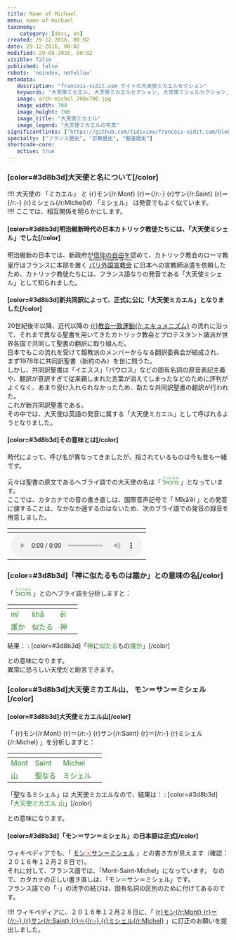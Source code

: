```yaml
---
title: Name of Michael
menu: name of michael
taxonomy:
    category: [docs, en]
created: 29-12-2016, 00:02
date: 29-12-2016, 00:02
modified: 29-08-2016, 00:02
visible: false
published: false
robots: 'noindex, nofollow'
metadata:
   description: "francois-vidit.com サイトの大天使ミカエルセクション"
   keywords: '大天使ミカエル, 大天使ミカエルセクション, 大天使ミシェルセクション, francois-vidit.com'
   image: arch-michel_700x700.jpg
   image_width: 700
   image_height: 700
   image_title: "大天使ミカエル"
   image_legend: "大天使ミカエルの写真"
significantlinks: ["https://github.com/tidiview/francois-vidit.com/blob/develop/user/sites/docs/pages/01.reference/04.mont-saint-michel/01.arch-michel/01.nom/chapter.ja.md", "https://ja.wikipedia.org/wiki/%E4%BF%A1%E6%95%99%E3%81%AE%E8%87%AA%E7%94%B1", "https://ja.wikipedia.org/wiki/%E3%83%91%E3%83%AA%E5%A4%96%E5%9B%BD%E5%AE%A3%E6%95%99%E4%BC%9A", "https://ja.wikipedia.org/wiki/%E3%82%A8%E3%82%AD%E3%83%A5%E3%83%A1%E3%83%8B%E3%82%BA%E3%83%A0", "https://ja.wikipedia.org/wiki/%E3%83%A2%E3%83%B3%E3%83%BB%E3%82%B5%E3%83%B3%EF%BC%9D%E3%83%9F%E3%82%B7%E3%82%A7%E3%83%AB"]
specialty: ["フランス歴史", "宗教歴史", "聖書歴史"]
shortcode-core:
   active: true
---
```


### [color=#3d8b3d]大天使と名について[/color]

!!!! 大天使の 「ミカエル」 と {r}モン{/r:Mont} {r}＝{/r:-} {r}サン{/r:Saint} {r}＝{/r:-} {r}ミシェル{/r:Michel}の 「ミシェル」 は発音でもよく似ています。  
!!!! ここでは、相互関係を明らかにします。  

#### [color=#3d8b3d]明治維新時代の日本カトリック教徒たちには、「大天使ミシェル」でした[/color]
明治維新の日本では、新政府が[信仰の自由][1]を認めて、カトリック教会のローマ教皇庁はフランスに本部を置く [<ruby><rb>パリ外国宣教会</rb><rt>Missions Étrangères de Paris</rt>][2] に日本への宣教師派遣を依頼したため、カトリック教徒たちには、フランス語なりの発音である「大天使ミシェル」として知られました。

#### [color=#3d8b3d]新共同訳によって、正式に公に「大天使ミカエル」となりました[/color]
20世紀後半以降、近代以降の [{r}教会一致運動{/r:エキュメニズム}][3] の流れに沿って、それまで異なる聖書を用いてきたカトリック教会とプロテスタント諸派が世界各国で共同して聖書の翻訳に取り組んだ。  
日本でもこの流れを受けて超教派のメンバーからなる翻訳委員会が結成され、まず1978年に共同訳聖書（新約のみ）を世に問うた。  
しかし、共同訳聖書は「イエスス」「パウロス」などの固有名詞の原音表記主義や、翻訳が意訳すぎて従来親しまれた言葉が消えてしまったなどのために評判がよくなく、あまり受け入れられなかったため、新たな共同訳聖書の翻訳が行われた。  
これが新共同訳聖書である。  
その中では、大天使は英語の発音に属する「大天使ミカエル」として呼ばれるようとなりました。

#### [color=#3d8b3d]その意味とは[/color]

時代によって、呼び名が異なってきましたが、指されているものは今も昔も一緒です。  

元々は聖書の原文であるヘブライ語での大天使の名は「 <ruby><rb><span style="background:#f1f9f1;color:#3d8b3d;">מיכאל</span></rb><rt><span style="background:#f1f9f1;color:#3d8b3d;">ミッハエル</span></rt></ruby> 」となっています。  
ここでは、カタカナでの音の書き直しは、国際音声記号で「 Mîḵā’ēl 」との発音に値することは、なかなか適するのはないため、次のブライ語での発音の録音を用意しました。  

| <span hidden>hidden</span> |
| -------------------------- |
| ![ヘブライ語での מיכאל の発音の録音][4] |

### [color=#3d8b3d]「神に似たるものは誰か」との意味の名[/color]

「 <ruby><rb><span style="background:#f1f9f1;color:#3d8b3d;">מיכאל</span></rb><rt><span style="background:#f1f9f1;color:#3d8b3d;">ミッハエル</span></rt></ruby> 」とのヘブライ語を分析しますと：  

| <span hidden>hidden</span> | <span hidden>hidden</span> | <span hidden>hidden</span> | <span hidden>hidden</span> |
| -------------------------- | -------------------------- | -------------------------- | -------------------------- |
| <span style="background:#f1f9f1;color:#3d8b3d;">mî</span> | <span style="background:#f1f9f1;color:#3d8b3d;">khā</span> | <span style="background:#f1f9f1;color:#3d8b3d;">ēl</span> |
| <span style="background:#f1f9f1;color:#3d8b3d;">誰か</span> | <span style="background:#f1f9f1;color:#3d8b3d;">似たる</span> | <span style="background:#f1f9f1;color:#3d8b3d;">神</span> |  
 
結果：
: [color=#3d8b3d]「<span style="background:#f1f9f1;color:#3d8b3d;">神</span>に<span style="background:#f1f9f1;color:#3d8b3d;">似たる</span>もの<span style="background:#f1f9f1;color:#3d8b3d;">誰か</span>」[/color]  

との意味になります。  
異常に恐ろしい天使だと断言できます。

### [color=#3d8b3d]大天使ミカエル山、 モン＝サン＝ミシェル[/color]

#### [color=#3d8b3d]大天使ミカエル山[/color]

「 {r}モン{/r:Mont} {r}＝{/r:-} {r}サン{/r:Saint} {r}＝{/r:-} {r}ミシェル{/r:Michel} 」を分析しますと：  

| <span hidden>hidden</span> | <span hidden>hidden</span> | <span hidden>hidden</span> | <span hidden>hidden</span> |
| -------------------------- | -------------------------- | -------------------------- | -------------------------- |
| <span style="background:#f1f9f1;color:#3d8b3d;">Mont</span> | <span style="background:#f1f9f1;color:#3d8b3d;">Saint</span> | <span style="background:#f1f9f1;color:#3d8b3d;">Michel</span> |
| <span style="background:#f1f9f1;color:#3d8b3d;">山</span> | <span style="background:#f1f9f1;color:#3d8b3d;">聖なる</span> | <span style="background:#f1f9f1;color:#3d8b3d;">ミシェル</span> |  

「聖なるミシェル」は 大天使ミカエルなので、結果は：
: [color=#3d8b3d]「<span style="background:#f1f9f1;color:#3d8b3d;">大天使ミカエル</span> <span style="background:#f1f9f1;color:#3d8b3d;">山</span>」[/color]  

との意味になります。  

#### [color=#3d8b3d]「モン＝サン＝ミシェル」の日本語は正式[/color]

ウィキペディアでも、「 [モン<span style="background:#ffe6e6;color:#cc0000">・</span>サン＝ミシェル][5] 」との書き方が見えます（確認：２０１６年１２月２８日で）。  
それに対して、フランス語では、「Mont<span style="background:#f1f9f1;color:#3d8b3d">-</span>Saint-Michel」になっています。
なので、カタカナの正しい書き直しは、「モン<span style="background:#f1f9f1;color:#3d8b3d">＝</span>サン＝ミシェル」です。  
フランス語での「<span style="background:#f1f9f1;color:#3d8b3d">-</span>」の活字の結びは、固有名詞の区別のために付けてあるのです。

!!!! ウィキペディアに、２０１６年１２月２８日に、「 [{r}モン{/r:Mont} {r}＝{/r:-} {r}サン{/r:Saint} {r}＝{/r:-} {r}ミシェル{/r:Michel}][5] 」に訂正のお願いを提出しました。  

[1]: https://ja.wikipedia.org/wiki/%E4%BF%A1%E6%95%99%E3%81%AE%E8%87%AA%E7%94%B1 "https://ja.wikipedia.org/wiki/信仰の自由"
[2]: https://ja.wikipedia.org/wiki/%E3%83%91%E3%83%AA%E5%A4%96%E5%9B%BD%E5%AE%A3%E6%95%99%E4%BC%9A "https://ja.wikipedia.org/wiki/パリ外国宣教会"
[3]: https://ja.wikipedia.org/wiki/%E3%82%A8%E3%82%AD%E3%83%A5%E3%83%A1%E3%83%8B%E3%82%BA%E3%83%A0 "https://ja.wikipedia.org/wiki/エキュメニズム"
[4]: ./prononciation_mihael.mp3 "ヘブライ語での מיכאל の発音"
[5]: https://ja.wikipedia.org/wiki/%E3%83%A2%E3%83%B3%E3%83%BB%E3%82%B5%E3%83%B3%EF%BC%9D%E3%83%9F%E3%82%B7%E3%82%A7%E3%83%AB　"https://ja.wikipedia.org/wiki/モン＝サン＝ミシェル"